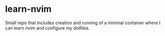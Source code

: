 # learn-nvim

Small repo that includes creation and running of a minimal container where I can learn nvim and configure my dotfiles.
